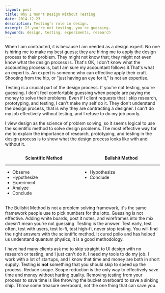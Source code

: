 ```yaml
---
layout: post
title: Why I Won't Design Without Testing
date: 2014-12-23
description: Testing's role in design.
excerpt: If you're not testing, you're guessing.
keywords: design, testing, experiments, research
---
```



When I am contracted, it is because I am needed as a design expert. No one is hiring me to make my best guess; they are hiring me to apply the design process to their problem. They might not know that; they might not even know what the design process is. That's OK, I don't know what the accounting process is, but I am sure my accountant follows it.That's what an expert is. An expert is someone who can effective apply their craft. Shooting from the hip, or "just having an eye for it," is not an expertise. 

Testing is a crucial part of the design process. If you're not testing, you're guessing. I don't feel comfortable guessing when people are paying me money to solve their problems. Even if I client requests that I skip research, prototyping, and testing, I can't make my self do it. They don't understand the design process, that is why they are contracting a designer. I can't do my job effectively without testing, and I refuse to do my job poorly.

I view design as the science of problem solving, so it seems logical to use the scientific method to solve design problems. The most effective way for me to explain the importance of research, prototyping, and testing in the design process is to show what the design process looks like with and without it.

<div style="width:50%; float:left">
	<p style="text-align:center"><strong>Scientific Method</strong></p>
	<hr class="small">	
	<ul>
		<li>Observe</li>
		<li>Hypothesize</li>
		<li>Experiment</li>
		<li>Analyze</li>
		<li>Conclude</li>
	</ul>
</div>

<div style="width:50%; float:left">
	<p style="text-align:center"><strong>Bullshit Method</strong></p>
	<hr class="small">	
	<ul>
		<li>Hypothesize</li>
		<li>Conclude</li>
		<br>
		<br>
		<br>
		<br>
	</ul>
</div>

 	

The Bullshit Method is not a problem solving framework, it's the same framework people use to pick numbers for the lotto. Guessing is not effective. Adding white boards, post it notes, and wireframes into the mix doesn't mean you're not guessing. Testing is the answer. Test early, test often, test with users, test lo-fi, test high-fi, never stop testing. You will find the right answers with the scientific method. It cured polio and has helped us understand quantum physics, it is a good methodology.

I have had many clients ask me to skip straight to UI design with no research or testing, and I just can't do it. I need my tools to do my job. I work with a lot of startups, and I know that time and money are both in short supply. Testing is **not** something that you should skip to speed up the process. Reduce scope. Scope reduction is the only way to effectively save time and money without hurting quality. Removing testing from your process to save time is like throwing the bucket overboard to save a sinking ship. Throw some treasure overboard, not the one thing that can save you.

